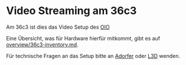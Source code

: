  Video Streaming am 36c3
==========================

Am 36c3 ist dies das Video Setup des [OIO](https://oio.social)

Eine Übersicht, was für Hardware hierfür mitkommt, gibt es auf [overview/36c3-inventory.md](https://github.com/chaos-bodensee/voc-setup/blob/master/overview/36c3/INVENTORY.md).

Für technische Fragen an das Setup bitte an [Adorfer](https://wiki.freifunk.net/Benutzer:Adorfer) oder [L3D](https://doku.ccc.de/Benutzer:L3D) wenden.


